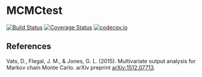 # MCMCtest

[![Build Status](https://travis-ci.org/tpapp/MCMCtest.jl.svg?branch=master)](https://travis-ci.org/tpapp/MCMCtest.jl)
[![Coverage Status](https://coveralls.io/repos/tpapp/MCMCtest.jl/badge.svg?branch=master&service=github)](https://coveralls.io/github/tpapp/MCMCtest.jl?branch=master)
[![codecov.io](http://codecov.io/github/tpapp/MCMCtest.jl/coverage.svg?branch=master)](http://codecov.io/github/tpapp/MCMCtest.jl?branch=master)

## References

Vats, D., Flegal, J. M., & Jones, G. L. (2015). Multivariate output analysis for Markov chain Monte Carlo. arXiv preprint [arXiv:1512.07713](https://arxiv.org/abs/1512.07713).
